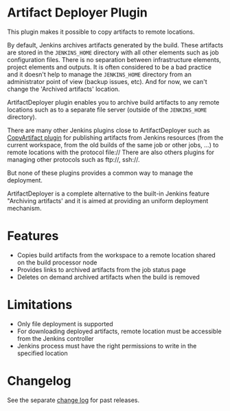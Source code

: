# Artifact Deployer Plugin

This plugin makes it possible to copy artifacts to remote locations.

By default, Jenkins archives artifacts generated by the build.
These artifacts are stored in the `JENKINS_HOME` directory with all other elements such as job configuration files.
There is no separation between infrastructure elements, project elements and outputs.
It is often considered to be a bad practice and it doesn't help to manage the `JENKINS_HOME` directory from an administrator point of view (backup issues, etc).
And for now, we can't change the 'Archived artifacts' location.

ArtifactDeployer plugin enables you to archive build artifacts to any
remote locations such as to a separate file server (outside of
the `JENKINS_HOME` directory).

There are many other Jenkins plugins close to ArtifactDeployer such as
[CopyArtifact plugin](https://plugins.jenkins.io/copyartifact/) for
publishing artifacts from Jenkins resources (from the current workspace,
from the old builds of the same job or other jobs, ...) to remote
locations with the protocol file://
There are also others plugins for managing other protocols such as
ftp://, ssh://.

But none of these plugins provides a common way to manage the deployment.

ArtifactDeployer is a complete alternative to the built-in Jenkins
feature "Archiving artifacts' and it is aimed at providing an uniform
deployment mechanism.

# Features

-   Copies build artifacts from the workspace to a remote location
    shared on the build processor node
-   Provides links to archived artifacts from the job status page
-   Deletes on demand archived artifacts when the build is removed

# Limitations

-   Only file deployment is supported
-   For downloading deployed artifacts, remote location must be
    accessible from the Jenkins controller
-   Jenkins process must have the right permissions to write in the
    specified location

# Changelog

See the separate [change log](CHANGELOG.md) for past releases.
